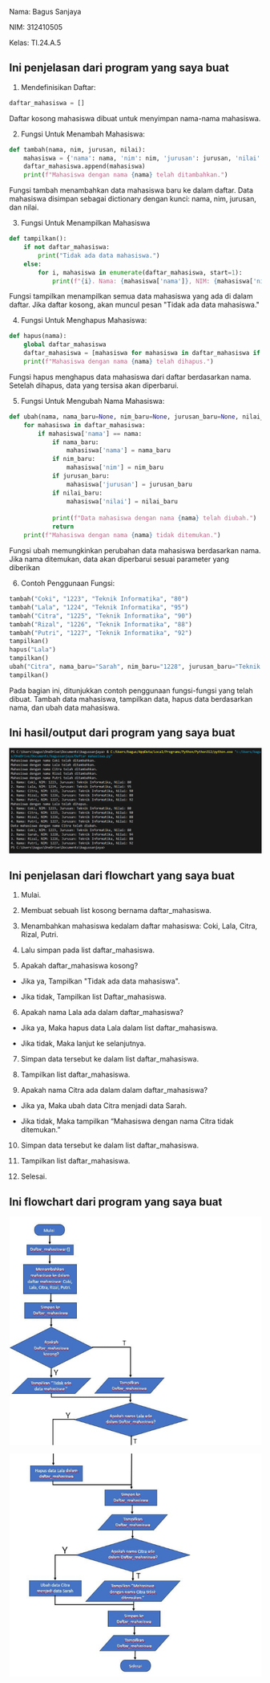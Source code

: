 Nama: Bagus Sanjaya

NIM: 312410505

Kelas: TI.24.A.5

## Ini penjelasan dari program yang saya buat

1. Mendefinisikan Daftar:
```python
daftar_mahasiswa = []
```

Daftar kosong mahasiswa dibuat untuk menyimpan nama-nama mahasiswa.

2. Fungsi Untuk Menambah Mahasiswa:
```python
def tambah(nama, nim, jurusan, nilai):
    mahasiswa = {'nama': nama, 'nim': nim, 'jurusan': jurusan, 'nilai': nilai}
    daftar_mahasiswa.append(mahasiswa)
    print(f"Mahasiswa dengan nama {nama} telah ditambahkan.")
```

Fungsi tambah menambahkan data mahasiswa baru ke dalam daftar. Data mahasiswa disimpan sebagai dictionary dengan kunci: nama, nim, jurusan, dan nilai.

3. Fungsi Untuk Menampilkan Mahasiswa
```python
def tampilkan():
    if not daftar_mahasiswa:
        print("Tidak ada data mahasiswa.")
    else:
        for i, mahasiswa in enumerate(daftar_mahasiswa, start=1):
            print(f"{i}. Nama: {mahasiswa['nama']}, NIM: {mahasiswa['nim']}, Jurusan: {mahasiswa['jurusan']}, Nilai: {mahasiswa['nilai']}")
```

Fungsi tampilkan menampilkan semua data mahasiswa yang ada di dalam daftar. Jika daftar kosong, akan muncul pesan "Tidak ada data mahasiswa."

4. Fungsi Untuk Menghapus Mahasiswa:
```python
def hapus(nama):
    global daftar_mahasiswa
    daftar_mahasiswa = [mahasiswa for mahasiswa in daftar_mahasiswa if mahasiswa['nama'] != nama]
    print(f"Mahasiswa dengan nama {nama} telah dihapus.")
```

Fungsi hapus menghapus data mahasiswa dari daftar berdasarkan nama. Setelah dihapus, data yang tersisa akan diperbarui.

5. Fungsi Untuk Mengubah Nama Mahasiswa:
```python
def ubah(nama, nama_baru=None, nim_baru=None, jurusan_baru=None, nilai_baru=None):
    for mahasiswa in daftar_mahasiswa:
        if mahasiswa['nama'] == nama:
            if nama_baru:
                mahasiswa['nama'] = nama_baru
            if nim_baru:
                mahasiswa['nim'] = nim_baru
            if jurusan_baru:
                mahasiswa['jurusan'] = jurusan_baru
            if nilai_baru:
                mahasiswa['nilai'] = nilai_baru

            print(f"Data mahasiswa dengan nama {nama} telah diubah.")
            return
    print(f"Mahasiswa dengan nama {nama} tidak ditemukan.")
```

Fungsi ubah memungkinkan perubahan data mahasiswa berdasarkan nama. Jika nama ditemukan, data akan diperbarui sesuai parameter yang diberikan

6. Contoh Penggunaan Fungsi:
```python
tambah("Coki", "1223", "Teknik Informatika", "80")
tambah("Lala", "1224", "Teknik Informatika", "95")
tambah("Citra", "1225", "Teknik Informatika", "90")
tambah("Rizal", "1226", "Teknik Informatika", "88")
tambah("Putri", "1227", "Teknik Informatika", "92")
tampilkan()
hapus("Lala")
tampilkan()
ubah("Citra", nama_baru="Sarah", nim_baru="1228", jurusan_baru="Teknik Informatika", nilai_baru="94")
tampilkan()

```

Pada bagian ini, ditunjukkan contoh penggunaan fungsi-fungsi yang telah dibuat. Tambah data mahasiswa, tampilkan data, hapus data berdasarkan nama, dan ubah data mahasiswa.

## Ini hasil/output dari program yang saya buat

![gambar](daftar_nilai3.png)

## Ini penjelasan dari flowchart yang saya buat

1. Mulai.

2. Membuat sebuah list kosong bernama daftar_mahasiswa.

3. Menambahkan mahasiswa kedalam daftar mahasiswa: Coki, Lala, Citra, Rizal, Putri.

4. Lalu simpan pada list daftar_mahasiswa.

5. Apakah daftar_mahasiswa kosong?

- Jika ya, Tampilkan "Tidak ada data mahasiswa".

- Jika tidak, Tampilkan list Daftar_mahasiswa.

6. Apakah nama Lala ada dalam daftar_mahasiswa?

- Jika ya, Maka hapus data Lala dalam list daftar_mahasiswa.

- Jika tidak, Maka lanjut ke selanjutnya.

7. Simpan data tersebut ke dalam list daftar_mahasiswa.

8. Tampilkan list daftar_mahasiswa.

9. Apakah nama Citra ada dalam dalam daftar_mahasiswa?

- Jika ya, Maka ubah data Citra menjadi data Sarah.

- Jika tidak, Maka tampilkan “Mahasiswa dengan nama Citra tidak ditemukan.”

10. Simpan data tersebut ke dalam list daftar_mahasiswa.

11. Tampilkan list daftar_mahasiswa.

12. Selesai.

## Ini flowchart dari program yang saya buat

![gambar](daftar_nilai1.jpg)

![gambar](daftar_nilai2.jpg)

